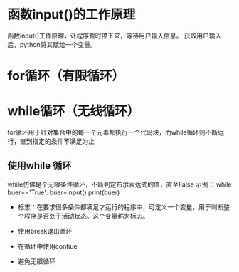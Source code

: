 # 函数input()的工作原理
函数input()工作原理，让程序暂时停下来，等待用户输入信息。
获取用户输入后，python将其赋给一个变量。


# for循环（有限循环）
# while循环（无线循环）
for循环用于针对集合中的每一个元素都执行一个代码块，而while循环则不断运行，直到指定的条件不满足为止
## 使用while 循环
while仿佛是个无限条件循环，不断判定布尔表达式的值，直至False
示例：
    while buer=='True':
        buer=input()
        print(buer)
* 标志：在要求很多条件都满足才运行的程序中，可定义一个变量，用于判断整个程序是否处于活动状态。这个变量称为标志。

* 使用break退出循环
* 在循环中使用contiue
* 避免无限循环
